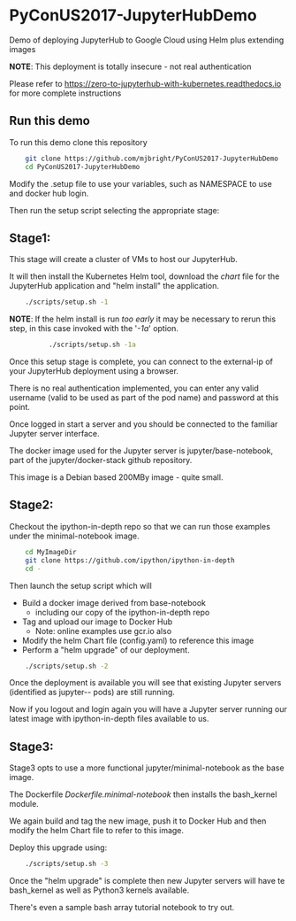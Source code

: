 # PyConUS2017-JupyterHubDemo

Demo of deploying JupyterHub to Google Cloud using Helm plus extending images


**NOTE**: This deployment is totally insecure - not real authentication

Please refer to https://zero-to-jupyterhub-with-kubernetes.readthedocs.io for more complete instructions

## Run this demo
To run this demo clone this repository

```sh
    git clone https://github.com/mjbright/PyConUS2017-JupyterHubDemo
    cd PyConUS2017-JupyterHubDemo
```

Modify the .setup file to use your variables, such as NAMESPACE to use and docker hub login.


Then run the setup script selecting the appropriate stage:

## Stage1:

This stage will create a cluster of VMs to host our JupyterHub.

It will then install the Kubernetes Helm tool, download the *chart* file for the JupyterHub application and "helm install" the application.

```sh
    ./scripts/setup.sh -1
```

**NOTE**: If the helm install is run *too early* it may be necessary to rerun this step, in this case invoked with the '*-1a*' option.

```sh
          ./scripts/setup.sh -1a
```

Once this setup stage is complete, you can connect to the external-ip of your JupyterHub deployment using a browser.

There is no real authentication implemented, you can enter any valid username (valid to be used as part of the pod name) and password at this point.

Once logged in start a server and you should be connected to the familiar Jupyter server interface.

The docker image used for the Jupyter server is jupyter/base-notebook, part of the jupyter/docker-stack github repository.

This image is a Debian based 200MBy image - quite small.



## Stage2:

Checkout the ipython-in-depth repo so that we can run those examples under the minimal-notebook image.

```sh
    cd MyImageDir
    git clone https://github.com/ipython/ipython-in-depth
    cd -
```

Then launch the setup script which will
- Build a docker image derived from base-notebook
  - including our copy of the ipython-in-depth repo
- Tag and upload our image to Docker Hub
  - Note: online examples use gcr.io also
- Modify the helm Chart file (config.yaml) to reference this image
- Perform a "helm upgrade" of our deployment.

```sh
    ./scripts/setup.sh -2
```

Once the deployment is available you will see that existing Jupyter servers (identified as jupyter-<user>-<num> pods) are still running.

Now if you logout and login again you will have a Jupyter server running our latest image with ipython-in-depth files available to us.

## Stage3:

Stage3 opts to use a more functional jupyter/minimal-notebook as the base image.

The Dockerfile *Dockerfile.minimal-notebook* then installs the bash_kernel module.

We again build and tag the new image, push it to Docker Hub and then
modify the helm Chart file to refer to this image.

Deploy this upgrade using:

```sh
    ./scripts/setup.sh -3
```

Once the "helm upgrade" is complete then new Jupyter servers will have te bash_kernel as well as Python3 kernels available.

There's even a sample bash array tutorial notebook to try out.



